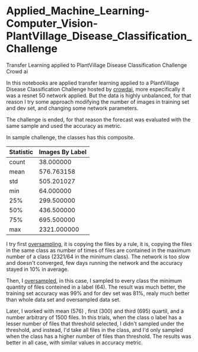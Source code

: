 # Applied_Machine_Learning-Computer_Vision-PlantVillage_Disease_Classification_Challenge
Transfer Learning applied to PlantVillage Disease Classification Challenge Crowd ai


In this notebooks are applied transfer learning applied to a PlantVillage Disease Classification Challenge hosted by [crowdai](https://www.crowdai.org/challenges/plantvillage-disease-classification-challenge), more especifically it was a resnet 50  network  applied.  But the data is highly unbalanced, for that reason I try some approach modifying the number of images in training set and dev set, and changing some network parameters.

The challenge is ended, for that reason the forecast was evaluated with the same sample and used the accuracy as metric.

In sample challenge, the classes has this composite.


| Statistic | Images By Label |
|-----------|-----------------|
|count      |        38.000000|
|mean       |       576.763158|
|std        |       505.201027|
|min        |        64.000000|
|25%        |       299.500000|
|50%        |       436.500000|
|75%        |       695.500000|
|max        |      2321.000000|

I try first [oversampling](https://towardsdatascience.com/handling-imbalanced-datasets-in-deep-learning-f48407a0e758), it is copying the files by a rule, it is, copying the files in the same class as number of times of files are contained in the maximum number of a class (2321/64 in the minimum class). The network is too slow and doesn't converged, few days running the network and the accuracy stayed in 10% in average.

Then, I [oversampled](https://towardsdatascience.com/handling-imbalanced-datasets-in-deep-learning-f48407a0e758), in this case, I sampled to every class the minimum quantity of files conteined in a label (64). The result was much better, the training set accuracy was 99% and for dev set was 81%, realy much better than whole data set and oversampled data set.

Later, I worked with mean (576) , first (300) and third (695) quartil, and a number arbitrary of 1500 files.  In this trials, when the class o label has a lesser number of files that threshold selected, I didn't sampled under the threshold, and instead, I'd take all files in the class, and I'd only sampled when the class has a higher number of files than threshold. The results was better in all case, with similar values in accuracy metric.
